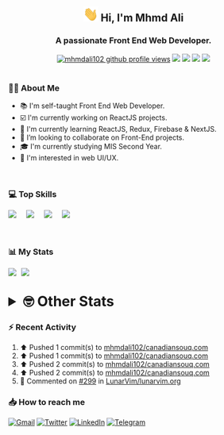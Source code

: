 <h2 align="center"><img src="./Hi.gif" width="30px" height="30px"> Hi, I'm Mhmd Ali</h2>

<h3 align="center">A passionate Front End Web Developer.</h3>

<div align="center">
  <a href="#"><img src="https://komarev.com/ghpvc/?username=mhmdali102&style=for-the-badge&logo=" alt="mhmdali102 github profile views" /></a>
  <a href="https://www.linux.org"><img src="https://img.shields.io/badge/OS-Linux-e06c75?style=for-the-badge&logo=linux" /></a>
	<a href="https://archlinux.org"><img src="https://img.shields.io/badge/DISTRO-Arch-56b6c2?style=for-the-badge&logo=arch-linux" /></a>
	<a href="https://dwm.suckless.org"><img src="https://img.shields.io/badge/WM-DWM-005577?style=for-the-badge&logo=dwm" /></a>
	<a href="https://neovim.io"><img src="https://img.shields.io/badge/IDE-Neovim-98c379?style=for-the-badge&logo=neovim" /></a>
</div>

<br>

### :man_technologist: About Me

- :books: I'm self-taught Front End Web Developer.
- :ballot_box_with_check: I'm currently working on ReactJS projects.
- :dart: I'm currently learning ReactJS, Redux, Firebase & NextJS.
- :eyes: I’m looking to collaborate on Front-End projects.
- :mortar_board: I'm currently studying MIS Second Year.
- :art: I'm interested in web UI/UX.

<br>

### :computer: Top Skills

<div style="display:flex;">
<img width ='36px' src ='https://raw.githubusercontent.com/rahulbanerjee26/githubAboutMeGenerator/main/icons/html.svg' />
<img width ='36px' src ='https://raw.githubusercontent.com/rahulbanerjee26/githubAboutMeGenerator/main/icons/css.svg' />
<img width ='36px' src ='https://raw.githubusercontent.com/rahulbanerjee26/githubAboutMeGenerator/main/icons/javascript.svg' />
<img width ='36px' src ='https://raw.githubusercontent.com/rahulbanerjee26/githubAboutMeGenerator/main/icons/reactjs.svg' />
</div>

<br>
<br>

### :bar_chart: My Stats

<img src="https://github-readme-stats.vercel.app/api?username=mhmdali102&show_icons=true&locale=en" width="49%" /><span style="display:inline-block;width:2%"></span><img src="https://github-readme-streak-stats.herokuapp.com/?user=mhmdali102&" width="49%" />

<br>

<details>
<summary style="font-size: 1.75rem; font-weight: bold;"><strong style="font-size: 1.75rem; font-weight: bold;"> 🤓 Other Stats </strong></summary>
<br>

<!--START_SECTION:waka-->
![Lines of code](https://img.shields.io/badge/From%20Hello%20World%20I%27ve%20Written-259%20Thousand%20lines%20of%20code-blue)

**🐱 My GitHub Data** 

> 🏆 995 Contributions in the Year 2022
 > 
> 📦 332.6 kB Used in GitHub's Storage 
 > 
> 💼 Opted to Hire
 > 
> 📜 24 Public Repositories 
 > 
> 🔑 5 Private Repositories  
 > 
**I'm a Night 🦉** 

```text
🌞 Morning    132 commits    ███░░░░░░░░░░░░░░░░░░░░░░   14.27% 
🌆 Daytime    211 commits    █████░░░░░░░░░░░░░░░░░░░░   22.81% 
🌃 Evening    359 commits    █████████░░░░░░░░░░░░░░░░   38.81% 
🌙 Night      223 commits    ██████░░░░░░░░░░░░░░░░░░░   24.11%

```
📅 **I'm Most Productive on Monday** 

```text
Monday       161 commits    ████░░░░░░░░░░░░░░░░░░░░░   17.41% 
Tuesday      144 commits    ████░░░░░░░░░░░░░░░░░░░░░   15.57% 
Wednesday    123 commits    ███░░░░░░░░░░░░░░░░░░░░░░   13.3% 
Thursday     126 commits    ███░░░░░░░░░░░░░░░░░░░░░░   13.62% 
Friday       91 commits     ██░░░░░░░░░░░░░░░░░░░░░░░   9.84% 
Saturday     137 commits    ███░░░░░░░░░░░░░░░░░░░░░░   14.81% 
Sunday       143 commits    ███░░░░░░░░░░░░░░░░░░░░░░   15.46%

```


📊 **This Week I Spent My Time On** 

```text
⌚︎ Time Zone: Asia/Beirut

💬 Programming Languages: 
TypeScript               5 hrs 42 mins       ████████░░░░░░░░░░░░░░░░░   32.84% 
PHP                      1 hr 49 mins        ██░░░░░░░░░░░░░░░░░░░░░░░   10.53% 
Markdown                 1 hr 36 mins        ██░░░░░░░░░░░░░░░░░░░░░░░   9.23% 
Java                     1 hr 24 mins        ██░░░░░░░░░░░░░░░░░░░░░░░   8.1% 
JavaScript               1 hr 18 mins        ██░░░░░░░░░░░░░░░░░░░░░░░   7.56%

🔥 Editors: 
Neovim                   17 hrs 24 mins      █████████████████████████   100.0%

🐱‍💻 Projects: 
canadiansouq.com         7 hrs 23 mins       ██████████░░░░░░░░░░░░░░░   42.5% 
Unknown Project          3 hrs 39 mins       █████░░░░░░░░░░░░░░░░░░░░   21.05% 
LT                       1 hr 29 mins        ██░░░░░░░░░░░░░░░░░░░░░░░   8.59% 
java                     1 hr 11 mins        █░░░░░░░░░░░░░░░░░░░░░░░░   6.83% 
dotfiles                 1 hr 9 mins         █░░░░░░░░░░░░░░░░░░░░░░░░   6.63%

💻 Operating System: 
Linux                    17 hrs 24 mins      █████████████████████████   100.0%

```

**I Mostly Code in JavaScript** 

```text
JavaScript               13 repos            █████████████░░░░░░░░░░░░   54.17% 
Python                   3 repos             ███░░░░░░░░░░░░░░░░░░░░░░   12.5% 
CSS                      2 repos             ██░░░░░░░░░░░░░░░░░░░░░░░   8.33% 
HTML                     1 repo              █░░░░░░░░░░░░░░░░░░░░░░░░   4.17% 
PHP                      1 repo              █░░░░░░░░░░░░░░░░░░░░░░░░   4.17%

```



 Last Updated on 19/11/2022 18:46:56 UTC
<!--END_SECTION:waka-->

</details>

### :zap: Recent Activity

<!--RECENT_ACTIVITY:start-->
1. ⬆️ Pushed 1 commit(s) to [mhmdali102/canadiansouq.com](https://github.com/mhmdali102/canadiansouq.com)
2. ⬆️ Pushed 1 commit(s) to [mhmdali102/canadiansouq.com](https://github.com/mhmdali102/canadiansouq.com)
3. ⬆️ Pushed 2 commit(s) to [mhmdali102/canadiansouq.com](https://github.com/mhmdali102/canadiansouq.com)
4. ⬆️ Pushed 2 commit(s) to [mhmdali102/canadiansouq.com](https://github.com/mhmdali102/canadiansouq.com)
5. 💬 Commented on [#299](https://github.com/LunarVim/lunarvim.org/pull/299#issuecomment-1321069434) in [LunarVim/lunarvim.org](https://github.com/LunarVim/lunarvim.org)
<!--RECENT_ACTIVITY:end-->

### :inbox_tray: How to reach me

[![Gmail](https://img.shields.io/badge/Gmail-D14836?style=for-the-badge&logo=gmail&logoColor=white)](mailto:mhmdalihsen102@gmail.com)
[![Twitter](https://img.shields.io/badge/Twitter-1DA1F2?style=for-the-badge&logo=twitter&logoColor=white)](https://twitter.com/MhmdAliHsen)
[![LinkedIn](https://img.shields.io/badge/LinkedIn-0077B5?style=for-the-badge&logo=linkedin&logoColor=white)](https://www.linkedin.com/in/mhmd-ali-hsen-66b0671b7/)
[![Telegram](https://img.shields.io/badge/Telegram-2CA5E0?style=for-the-badge&logo=telegram&logoColor=white&bgColor=black)](https://t.me/mhmdalihsen)
